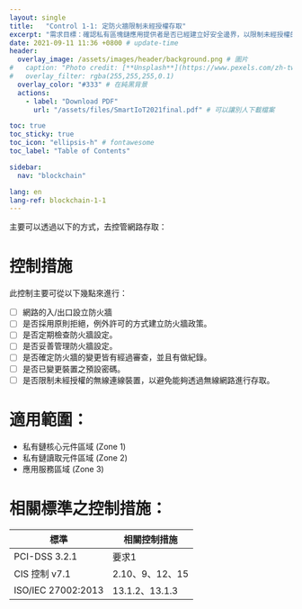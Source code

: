 ```yaml
---
layout: single
title:   "Control 1-1: 定防火牆限制未經授權存取"
excerpt: "需求目標：確認私有區塊鏈應用提供者是否已經建立好安全邊界，以限制未經授權的實體或邏輯存取，並進一步透過安全邊界的設定而釐清檢查範圍。" 
date: 2021-09-11 11:36 +0800 # update-time
header:
  overlay_image: /assets/images/header/background.png # 圖片
#   caption: "Photo credit: [**Unsplash**](https://www.pexels.com/zh-tw/search/earth/)" # 可以表示圖片來源
#   overlay_filter: rgba(255,255,255,0.1)
  overlay_color: "#333" # 在純黑背景
  actions:
    - label: "Download PDF"
      url: "/assets/files/SmartIoT2021final.pdf" # 可以讓別人下載檔案

toc: true
toc_sticky: true
toc_icon: "ellipsis-h" # fontawesome
toc_label: "Table of Contents"

sidebar:
  nav: "blockchain"

lang: en
lang-ref: blockchain-1-1
---
```

<script src="{{ base.url | prepend: site.url }}/assets/checkbox.js"></script>
主要可以透過以下的方式，去控管網路存取：

# 控制措施
此控制主要可從以下幾點來進行：
- [ ] 網路的入/出口設立防火牆
- [ ] 是否採用原則拒絕，例外許可的方式建立防火牆政策。
- [ ] 是否定期檢查防火牆設定。
- [ ] 是否妥善管理防火牆設定。
- [ ] 是否確定防火牆的變更皆有經過審查，並且有做紀錄。
- [ ] 是否已變更裝置之預設密碼。
- [ ] 是否限制未經授權的無線連線裝置，以避免能夠透過無線網路進行存取。

# 適用範圍：
- 私有鏈核心元件區域 (Zone 1)
- 私有鏈讀取元件區域 (Zone 2)
- 應用服務區域 (Zone 3)

# 相關標準之控制措施：

| 標準               | 相關控制措施    |
| ------------------ | --------------- |
| PCI-DSS 3.2.1      | 要求1           |
| CIS 控制 v7.1      | 2.10、9、12、15 |
| ISO/IEC 27002:2013 | 13.1.2、13.1.3  |
